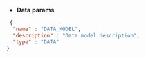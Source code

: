 * **Data params**

```json
 {
  "name" : "DATA_MODEL",
  "description" : "Data model description",
  "type" : "DATA"
}
```
